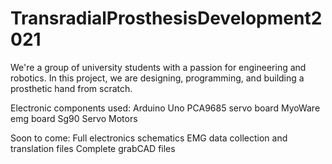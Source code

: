 # TransradialProsthesisDevelopment2021
We're a group of university students with a passion for engineering and robotics. In this project, we are designing, programming, and building a prosthetic hand from scratch.

Electronic components used:
Arduino Uno
PCA9685 servo board
MyoWare emg board
Sg90 Servo Motors

Soon to come:
Full electronics schematics
EMG data collection and translation files
Complete grabCAD files
